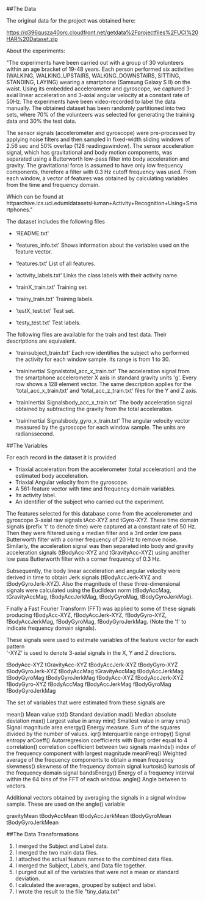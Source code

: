 ##The Data

The original data for the project was obtained here:

https://d396qusza40orc.cloudfront.net/getdata%2Fprojectfiles%2FUCI%20HAR%20Dataset.zip 

About the experiments:

"The experiments have been carried out with a group of 30 volunteers within an age bracket of 19-48 years. Each person performed six activities (WALKING, WALKING_UPSTAIRS, WALKING_DOWNSTAIRS, SITTING, STANDING, LAYING) wearing a smartphone (Samsung Galaxy S II) on the waist. Using its embedded accelerometer and gyroscope, we captured 3-axial linear acceleration and 3-axial angular velocity at a constant rate of 50Hz. The experiments have been video-recorded to label the data manually. The obtained dataset has been randomly partitioned into two sets, where 70% of the volunteers was selected for generating the training data and 30% the test data. 

The sensor signals (accelerometer and gyroscope) were pre-processed by applying noise filters and then sampled in fixed-width sliding windows of 2.56 sec and 50% overlap (128 readingswindow). The sensor acceleration signal, which has gravitational and body motion components, was separated using a Butterworth low-pass filter into body acceleration and gravity. The gravitational force is assumed to have only low frequency components, therefore a filter with 0.3 Hz cutoff frequency was used. From each window, a vector of features was obtained by calculating variables from the time and frequency domain.

Which can be found at httparchive.ics.uci.edumldatasetsHuman+Activity+Recognition+Using+Smartphones."

The dataset includes the following files

- 'README.txt'

- 'features_info.txt' Shows information about the variables used on the feature vector.

- 'features.txt' List of all features.

- 'activity_labels.txt' Links the class labels with their activity name.

- 'trainX_train.txt' Training set.

- 'trainy_train.txt' Training labels.

- 'testX_test.txt' Test set.

- 'testy_test.txt' Test labels.

The following files are available for the train and test data. Their descriptions are equivalent. 

- 'trainsubject_train.txt' Each row identifies the subject who performed the activity for each window sample. Its range is from 1 to 30. 

- 'trainInertial Signalstotal_acc_x_train.txt' The acceleration signal from the smartphone accelerometer X axis in standard gravity units 'g'. Every row shows a 128 element vector. The same description applies for the 'total_acc_x_train.txt' and 'total_acc_z_train.txt' files for the Y and Z axis. 

- 'trainInertial Signalsbody_acc_x_train.txt' The body acceleration signal obtained by subtracting the gravity from the total acceleration. 

- 'trainInertial Signalsbody_gyro_x_train.txt' The angular velocity vector measured by the gyroscope for each window sample. The units are radianssecond. 



##The Variables


For each record in the dataset it is provided 
- Triaxial acceleration from the accelerometer (total acceleration) and the estimated body acceleration. 
- Triaxial Angular velocity from the gyroscope. 
- A 561-feature vector with time and frequency domain variables. 
- Its activity label. 
- An identifier of the subject who carried out the experiment.

The features selected for this database come from the accelerometer and gyroscope 3-axial raw signals tAcc-XYZ and tGyro-XYZ. These time domain signals (prefix 't' to denote time) were captured at a constant rate of 50 Hz. Then they were filtered using a median filter and a 3rd order low pass Butterworth filter with a corner frequency of 20 Hz to remove noise. Similarly, the acceleration signal was then separated into body and gravity acceleration signals (tBodyAcc-XYZ and tGravityAcc-XYZ) using another low pass Butterworth filter with a corner frequency of 0.3 Hz. 

Subsequently, the body linear acceleration and angular velocity were derived in time to obtain Jerk signals (tBodyAccJerk-XYZ and tBodyGyroJerk-XYZ). Also the magnitude of these three-dimensional signals were calculated using the Euclidean norm (tBodyAccMag, tGravityAccMag, tBodyAccJerkMag, tBodyGyroMag, tBodyGyroJerkMag). 

Finally a Fast Fourier Transform (FFT) was applied to some of these signals producing fBodyAcc-XYZ, fBodyAccJerk-XYZ, fBodyGyro-XYZ, fBodyAccJerkMag, fBodyGyroMag, fBodyGyroJerkMag. (Note the 'f' to indicate frequency domain signals). 

These signals were used to estimate variables of the feature vector for each pattern  
'-XYZ' is used to denote 3-axial signals in the X, Y and Z directions.

tBodyAcc-XYZ
tGravityAcc-XYZ
tBodyAccJerk-XYZ
tBodyGyro-XYZ
tBodyGyroJerk-XYZ
tBodyAccMag
tGravityAccMag
tBodyAccJerkMag
tBodyGyroMag
tBodyGyroJerkMag
fBodyAcc-XYZ
fBodyAccJerk-XYZ
fBodyGyro-XYZ
fBodyAccMag
fBodyAccJerkMag
fBodyGyroMag
fBodyGyroJerkMag

The set of variables that were estimated from these signals are 

mean() Mean value
std() Standard deviation
mad() Median absolute deviation 
max() Largest value in array
min() Smallest value in array
sma() Signal magnitude area
energy() Energy measure. Sum of the squares divided by the number of values. 
iqr() Interquartile range 
entropy() Signal entropy
arCoeff() Autorregresion coefficients with Burg order equal to 4
correlation() correlation coefficient between two signals
maxInds() index of the frequency component with largest magnitude
meanFreq() Weighted average of the frequency components to obtain a mean frequency
skewness() skewness of the frequency domain signal 
kurtosis() kurtosis of the frequency domain signal 
bandsEnergy() Energy of a frequency interval within the 64 bins of the FFT of each window.
angle() Angle between to vectors.

Additional vectors obtained by averaging the signals in a signal window sample. These are used on the angle() variable

gravityMean
tBodyAccMean
tBodyAccJerkMean
tBodyGyroMean
tBodyGyroJerkMean


##The Data Transformations

1) I merged the Subject and Label data.
2) I merged the two main data files.
3) I attached the actual feature names to the combined data files.
4) I merged the Subject, Labels, and Data file together.
5) I purged out all of the variables that were not a mean or standard deviation.
6) I calculated the averages, grouped by subject and label.
7) I wrote the result to the file "tiny_data.txt"
